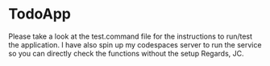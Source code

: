 # TodoApp

Please take a look at the test.command file for the instructions to run/test the application.
I have also spin up my codespaces server to run the service so you can directly check the functions without the setup
Regards,
JC.
